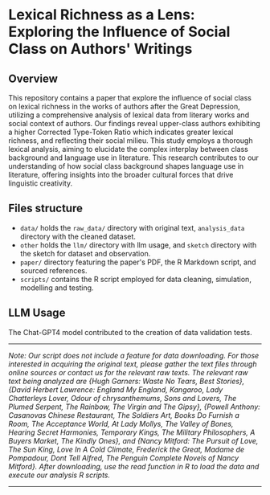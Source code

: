 # Lexical Richness as a Lens: Exploring the Influence of Social Class on Authors' Writings

## Overview

This repository contains a paper that explore the influence of social class on lexical richness in the works of authors  after the Great Depression, utilizing a comprehensive analysis of lexical data from literary works and social context of authors. Our findings reveal upper-class authors exhibiting a higher Corrected Type-Token Ratio which indicates greater lexical richness, and reflecting their social milieu. This study employs a thorough lexical analysis, aiming to elucidate the complex interplay between class background and language use in literature. This research contributes to our understanding of how social class background shapes language use in literature, offering insights into the broader cultural forces that drive linguistic creativity.

## Files structure

-   `data/` holds the `raw_data/` directory with original text, `analysis_data` directory with the cleaned dataset.
-   `other` holds the `llm/` directory with llm usage, and `sketch` directory with the sketch for dataset and observation.
-   `paper/` directory featuring the paper's PDF, the R Markdown script, and sourced references.
-   `scripts/` contains the R script employed for data cleaning, simulation, modelling and testing.

## LLM Usage

The Chat-GPT4 model contributed to the creation of data validation tests.


---

*Note: Our script does not include a feature for data downloading. For those interested in acquiring the original text, please gather the text files through online sources or contact us for the relevant raw texts. The relevant raw text being analyzed are {Hugh Garners: Waste No Tears, Best Stories}, {David Herbert Lawrence: England My England, Kangaroo, Lady Chatterleys Lover, Odour of chrysanthemums, Sons and Lovers, The Plumed Serpent, The Rainbow, The Virgin and The Gipsy}, {Powell Anthony: Casanovas Chinese Restaurant, The Soldiers Art, Books Do Furnish a Room, The Acceptance World, At Lady Mollys, The Valley of Bones, Hearing Secret Harmonies, Temporary Kings, The Military Philosophers, A Buyers Market, The Kindly Ones}, and {Nancy Mitford: The Pursuit of Love, The Sun King, Love In A Cold Climate, Frederick the Great, Madame de Pompadour, Dont Tell Alfred, The Penguin Complete Novels of Nancy Mitford}. After downloading, use the read function in R to load the data and execute our analysis R scripts.*

---
